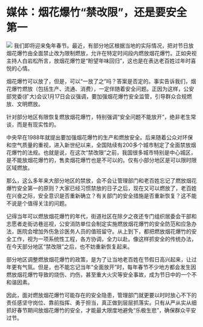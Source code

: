 # 媒体：烟花爆竹“禁改限”，还是要安全第一

![](https://inews.gtimg.com/newsapp_bt/0/15618990168/1000)
我们即将迎来兔年春节。最近，有部分地区根据当地的实际情况，把对节日放烟花爆竹由全面禁止改为限制燃放，允许在特定时间段内燃放烟花爆竹。正如央视主持人白岩松所言，放烟花爆竹是“盼望年味回归”，这也是在表达老百姓过年时喜悦的心情。

烟花爆竹可以放了，但是，可以“一放了之”吗？答案是否定的。事实告诉我们，烟花爆竹燃放（包括生产、流通、消费），一定伴随着安全问题。正因为这样，公安部党委(扩大)会议1月17日会议强调，要加强烟花爆竹安全监管，引导群众合规燃放、文明燃放。

针对部分地区有限恢复燃放烟花爆竹，特别强调“安全问题不能放开”，绝非老生常谈，而是有现实性的。

中央早在1988年就提出要加强烟花爆竹的生产和燃放安全。后来随着公众对环保和空气质量的重视，进入新世纪以来，全国陆续有200多个城市制定了全面禁放烟花爆竹的法规。也就是说，在这次“禁改限”之前，我国很多城市特别是中心城区，是不能放烟花爆竹的，售卖烟花爆竹也是不可以的。仅有小部分地区是可以限时限区域燃放。

那么，这么多年来大部分地区的禁放，会不会让管理部门和老百姓忘记了燃放烟花爆竹安全第一的原则？大家已经习惯禁放的日子之后，现在又可以燃放了，老百姓在兴奋之际，安全意识是否重新确立？有关部门的安全措施是否重新恢复？这不能不说是个值得关注的问题。

记得当年可以燃放烟花爆竹的年代，街道社区在除夕之夜还专门组织居委会干部和志愿者走街访巷巡视，公安消防单位会制定实施燃放烟花爆竹的安全防范和应急办法，医院会增加外伤急诊医务人员的值班留守。从上到下，都把燃放烟花爆竹的安全工作，视为一项系统性工程，各方协调，全力以赴。像这样抓安全的传统办法，在今天部分地区“禁改限”之后，也不妨重新恢复起来。

部分地区调整燃放烟花爆竹的政策，是为了让当地老百姓在节假日高兴起来，让过年更有气氛。但是，也不能忘记当年“全面放开”时，每年春节不少地方都会发生因燃放烟花爆竹导致的烧伤、灼伤，甚至重大火灾等安全事故，成为节日中的一个不和谐因素。

因此，面对燃放烟花爆竹可能存在的安全隐患，管理部门就更要以时时放心不下的责任感坚守岗位、靠前指挥、勇于担当，真正做到层层抓落实。只有从严从实从细抓好春节期间放烟花爆竹的安全，才能最大限度地避免“乐极生悲”，确保群众平安过节。

